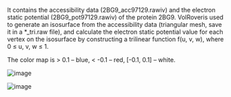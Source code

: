 It contains the accessibility data (2BG9_acc97129.rawiv) and the electron static potential (2BG9_pot97129.rawiv) of the protein 2BG9. VolRoveris used to generate an isosurface from the accessibility data (triangular mesh, save it in a
*_tri.raw file), and calculate the electron static potential value for each vertex on the isosurface by constructing a trilinear function f(u, v, w), where 0 ≤ u, v, w ≤ 1.

The color map is > 0.1 – blue, < -0.1 – red, [-0.1, 0.1] – white.

![image](https://user-images.githubusercontent.com/69525348/141409007-bdb04b2e-1b39-4ddb-a543-856a93e0fb60.png)


![image](https://user-images.githubusercontent.com/69525348/141409637-e0dbf5e4-1b8f-41ba-9c76-0a7f89a9cd6a.png)


